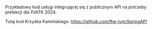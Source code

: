 Przykładowy kod usługi integrującej się z publicznym API na potrzeby prelekcji dla PJATK 2024.

Tutaj kod Krzyśka Kamińskiego:
https://github.com/ftw-jvm/SpringAPI
